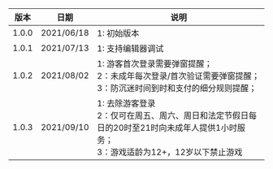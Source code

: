 |  版本   |  日期  |  说明 |
|  ----  | ----  |   ----  |
| 1.0.0  | 2021/06/18 | 1: 初始版本  |
| 1.0.1  | 2021/07/13 | 1:  支持编辑器调试   |
| 1.0.2  | 2021/08/02 | 1: 游客首次登录需要弹窗提醒；<br/>2：未成年每次登录/首次验证需要弹窗提醒；<br/>3：防沉迷时间到时和支付的细分规则提醒；  |
| 1.0.3  | 2021/09/10 | 1: 去除游客登录<br/>2：仅可在周五、周六、周日和法定节假日每日的20时至21时向未成年人提供1小时服务；<br/>3：游戏适龄为12+，12岁以下禁止游戏  |

